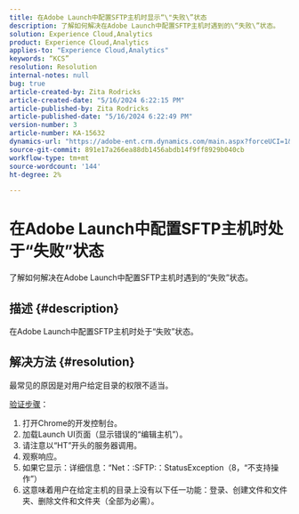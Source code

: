 ```yaml
---
title: 在Adobe Launch中配置SFTP主机时显示“\"失败\”状态
description: 了解如何解决在Adobe Launch中配置SFTP主机时遇到的\“失败\”状态。
solution: Experience Cloud,Analytics
product: Experience Cloud,Analytics
applies-to: "Experience Cloud,Analytics"
keywords: “KCS”
resolution: Resolution
internal-notes: null
bug: true
article-created-by: Zita Rodricks
article-created-date: "5/16/2024 6:22:15 PM"
article-published-by: Zita Rodricks
article-published-date: "5/16/2024 6:22:49 PM"
version-number: 3
article-number: KA-15632
dynamics-url: "https://adobe-ent.crm.dynamics.com/main.aspx?forceUCI=1&pagetype=entityrecord&etn=knowledgearticle&id=25bf4537-b113-ef11-9f89-6045bd0298d4"
source-git-commit: 891e17a266ea88db1456abdb14f9ff8929b040cb
workflow-type: tm+mt
source-wordcount: '144'
ht-degree: 2%

---
```


# 在Adobe Launch中配置SFTP主机时处于“失败”状态


了解如何解决在Adobe Launch中配置SFTP主机时遇到的“失败”状态。

## 描述 {#description}


在Adobe Launch中配置SFTP主机时处于“失败”状态。


## 解决方法 {#resolution}


最常见的原因是对用户给定目录的权限不适当。

<u>验证步骤</u>：

1. 打开Chrome的开发控制台。
2. 加载Launch UI页面（显示错误的“编辑主机”）。
3. 请注意以“HT”开头的服务器调用。
4. 观察响应。
5. 如果它显示：详细信息：“Net：:SFTP:：StatusException（8，“不支持操作”）
6. 这意味着用户在给定主机的目录上没有以下任一功能：登录、创建文件和文件夹、删除文件和文件夹（全部为必需）。

